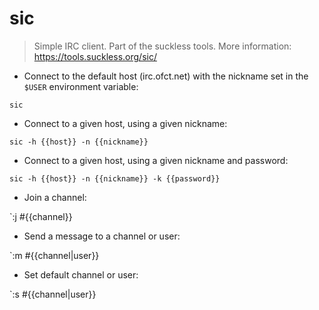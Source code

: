 # sic

> Simple IRC client.
> Part of the suckless tools.
> More information: <https://tools.suckless.org/sic/>

- Connect to the default host (irc.ofct.net) with the nickname set in the `$USER` environment variable:

`sic`

- Connect to a given host, using a given nickname:

`sic -h {{host}} -n {{nickname}}`

- Connect to a given host, using a given nickname and password:

`sic -h {{host}} -n {{nickname}} -k {{password}}`

- Join a channel:

`:j #{{channel}}<Enter>

- Send a message to a channel or user:

`:m #{{channel|user}}<Enter>

- Set default channel or user:

`:s #{{channel|user}}<Enter>
